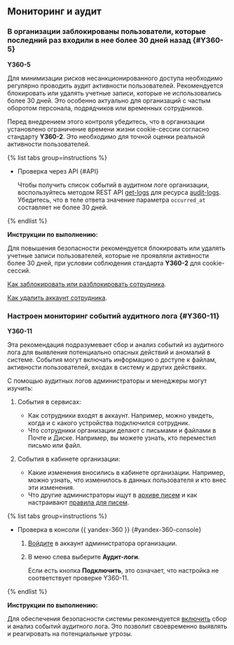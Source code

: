 ## Мониторинг и аудит

### В организации заблокированы пользователи, которые последний раз входили в нее более 30 дней назад {#Y360-5}

**Y360-5**

Для минимизации рисков несанкционированного доступа необходимо регулярно проводить аудит активности пользователей. Рекомендуется блокировать или удалять учетные записи, которые не использовались более 30 дней. Это особенно актуально для организаций с частым оборотом персонала, подрядчиков или временных сотрудников.

Перед внедрением этого контроля убедитесь, что в организации установлено ограничение времени жизни cookie-сессии согласно стандарту **Y360-2**. Это необходимо для точной оценки реальной активности пользователей.

{% list tabs group=instructions %}

- Проверка через API {#API}

  Чтобы получить список событий в аудитном логе организации, воспользуйтесь методом REST API [get-logs](https://yandex.ru/dev/api360/doc/ru/audit-logs/get-logs) для ресурса [audit-logs](https://yandex.ru/dev/api360/doc/ru/audit-logs/). Убедитесь, что в теле ответа значение параметра `occurred_at` составляет не более 30 дней.

{% endlist %}

**Инструкции по выполнению:**

Для повышения безопасности рекомендуется блокировать или удалять учетные записи пользователей, которые не проявляли активности более 30 дней, при условии соблюдения стандарта **Y360-2** для cookie-сессий.

[Как заблокировать или разблокировать сотрудника](https://yandex.ru/support/yandex-360/business/admin/ru/users#block-user).

[Как удалить аккаунт сотрудника](https://yandex.ru/support/yandex-360/business/admin/ru/users#sec_delete).

### Настроен мониторинг событий аудитного лога {#Y360-11}

**Y360-11**

Эта рекомендация подразумевает сбор и анализ событий из аудитного лога для выявления потенциально опасных действий и аномалий в системе. События могут включать информацию о доступе к файлам, активности пользователей, входах в систему и других действиях.

С помощью аудитных логов администраторы и менеджеры могут изучить:

1. События в сервисах:

    * Как сотрудники входят в аккаунт. Например, можно увидеть, когда и с какого устройства подключился сотрудник.
    * Что сотрудники организации делают с письмами и файлами в Почте и Диске. Например, вы можете узнать, кто переместил письмо или файл.

1. События в кабинете организации:

    * Какие изменения вносились в кабинете организации. Например, можно узнать, что изменилось в данных пользователя и кто внес эти изменения.
    * Что другие администраторы ищут в [архиве писем](https://yandex.ru/support/yandex-360/business/admin/ru/mail/email-archiving/) и как настраивают [правила для писем](https://yandex.ru/support/yandex-360/business/admin/ru/mail/rules).

{% list tabs group=instructions %}

- Проверка в консоли {{ yandex-360 }} {#yandex-360-console}

  1. [Войдите](https://admin.yandex.ru/) в аккаунт администратора организации.
  1. В меню слева выберите **Аудит-логи**.
    
      Если есть кнопка **Подключить**, это означает, что настройка не соответствует проверке Y360-11.

{% endlist %}

**Инструкции по выполнению:**

Для обеспечения безопасности системы рекомендуется [включить](https://yandex.ru/support/yandex-360/business/admin/ru/admin-audit-log#turn-on) сбор и анализ событий аудитного лога. Это позволит своевременно выявлять и реагировать на потенциальные угрозы.
